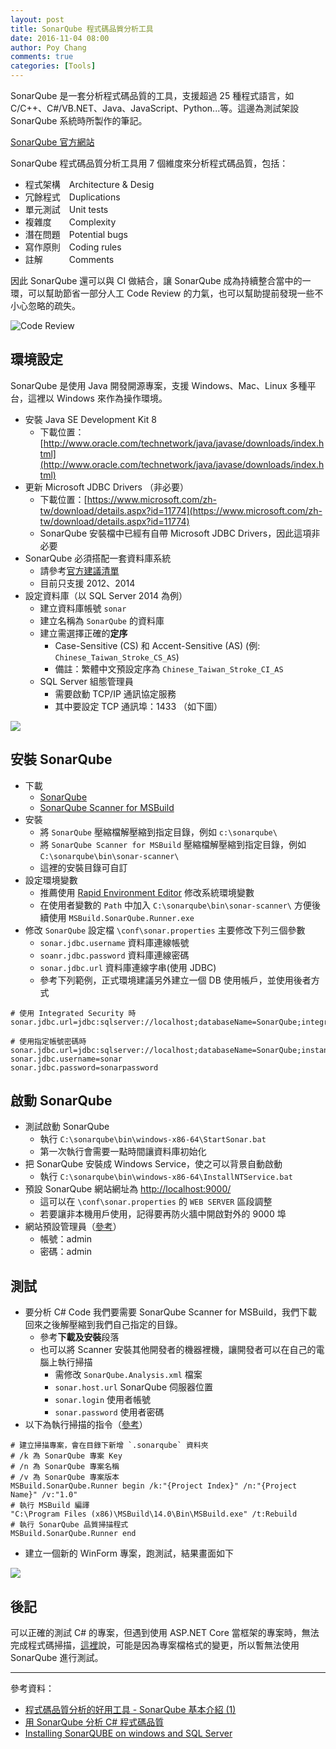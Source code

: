 ```yaml
---
layout: post
title: SonarQube 程式碼品質分析工具
date: 2016-11-04 08:00
author: Poy Chang
comments: true
categories: [Tools]
---
```

SonarQube 是一套分析程式碼品質的工具，支援超過 25 種程式語言，如 C/C++、C#/VB.NET、Java、JavaScript、Python...等。這邊為測試架設 SonarQube 系統時所製作的筆記。

[SonarQube 官方網站](http://www.sonarqube.org/)

SonarQube 程式碼品質分析工具用 7 個維度來分析程式碼品質，包括：

* 程式架構　Architecture & Desig
* 冗餘程式　Duplications
* 單元測試　Unit tests
* 複雜度　　Complexity
* 潛在問題　Potential bugs
* 寫作原則　Coding rules
* 註解　　　Comments

因此 SonarQube 還可以與 CI 做結合，讓 SonarQube 成為持續整合當中的一環，可以幫助節省一部分人工 Code Review 的力氣，也可以幫助提前發現一些不小心忽略的疏失。

![Code Review](http://i.imgur.com/BT0qDPe.png)

## 環境設定

SonarQube 是使用 Java 開發開源專案，支援 Windows、Mac、Linux 多種平台，這裡以 Windows 來作為操作環境。

* 安裝 Java SE Development Kit 8
	* 下載位置：[http://www.oracle.com/technetwork/java/javase/downloads/index.html](http://www.oracle.com/technetwork/java/javase/downloads/index.html)
* 更新 Microsoft JDBC Drivers （非必要）
	* 下載位置：[https://www.microsoft.com/zh-tw/download/details.aspx?id=11774](https://www.microsoft.com/zh-tw/download/details.aspx?id=11774)
	* SonarQube 安裝檔中已經有自帶 Microsoft JDBC Drivers，因此這項非必要
* SonarQube 必須搭配一套資料庫系統
	* 請參考[官方建議清單](http://docs.sonarqube.org/display/SONAR/Requirements)
	* 目前只支援 2012、2014
* 設定資料庫（以 SQL Server 2014 為例）
	* 建立資料庫帳號 `sonar`
	* 建立名稱為 `SonarQube` 的資料庫 
	* 建立需選擇正確的**定序**
		* Case-Sensitive (CS) 和 Accent-Sensitive (AS) (例: `Chinese_Taiwan_Stroke_CS_AS`)
		* 備註：繁體中文預設定序為 `Chinese_Taiwan_Stroke_CI_AS`
	* SQL Server 組態管理員
		* 需要啟動 TCP/IP 通訊協定服務
		* 其中要設定 TCP 通訊埠：1433 （如下圖）

![](http://i.imgur.com/pt0za2I.png)

## 安裝 SonarQube

* 下載
	* [SonarQube](http://www.sonarqube.org/downloads/)
	* [SonarQube Scanner for MSBuild](http://docs.sonarqube.org/display/SCAN/Analyzing+with+SonarQube+Scanner+for+MSBuild)
* 安裝
	* 將 `SonarQube` 壓縮檔解壓縮到指定目錄，例如 `c:\sonarqube\`
	* 將 `SonarQube Scanner for MSBuild` 壓縮檔解壓縮到指定目錄，例如 `C:\sonarqube\bin\sonar-scanner\`
	* 這裡的安裝目錄可自訂
* 設定環境變數
	* 推薦使用 [Rapid Environment Editor](http://www.rapidee.com/en/about) 修改系統環境變數
	* 在使用者變數的 `Path` 中加入 `C:\sonarqube\bin\sonar-scanner\` 方便後續使用 `MSBuild.SonarQube.Runner.exe`
* 修改 `SonarQube` 設定檔 `\conf\sonar.properties` 主要修改下列三個參數
	* `sonar.jdbc.username` 資料庫連線帳號
	* `soanr.jdbc.password` 資料庫連線密碼
	* `sonar.jdbc.url` 資料庫連線字串(使用 JDBC)
	* 參考下列範例，正式環境建議另外建立一個 DB 使用帳戶，並使用後者方式

```
# 使用 Integrated Security 時
sonar.jdbc.url=jdbc:sqlserver://localhost;databaseName=SonarQube;integratedSecurity=true

# 使用指定帳號密碼時
sonar.jdbc.url=jdbc:sqlserver://localhost;databaseName=SonarQube;instance=MSSQLSERVER;SelectMethod=Cursor;
sonar.jdbc.username=sonar
sonar.jdbc.password=sonarpassword
```

## 啟動 SonarQube

* 測試啟動 SonarQube
	* 執行 `C:\sonarqube\bin\windows-x86-64\StartSonar.bat`
	* 第一次執行會需要一點時間讓資料庫初始化
* 把 SonarQube 安裝成 Windows Service，使之可以背景自動啟動
	* 執行 `C:\sonarqube\bin\windows-x86-64\InstallNTService.bat`
* 預設 SonarQube 網站網址為 [http://localhost:9000/](http://localhost:9000/)
	* 這可以在 `\conf\sonar.properties` 的 `WEB SERVER` 區段調整
	* 若要讓非本機用戶使用，記得要再防火牆中開啟對外的 9000 埠
* 網站預設管理員（[參考](http://docs.sonarqube.org/display/SONAR/Authentication#Authentication-AdminCredentialsDefaultAdminCredentials)）
	* 帳號：admin
	* 密碼：admin

## 測試

* 要分析 C# Code 我們要需要 SonarQube Scanner for MSBuild，我們下載回來之後解壓縮到我們自己指定的目錄。
	*  參考**下載及安裝**段落
	*  也可以將 Scanner 安裝其他開發者的機器裡機，讓開發者可以在自己的電腦上執行掃描
		*  需修改 `SonarQube.Analysis.xml` 檔案
		*  `sonar.host.url` SonarQube 伺服器位置
		*  `sonar.login` 使用者帳號
		*  `sonar.password` 使用者密碼
* 以下為執行掃描的指令（[參考](http://docs.sonarqube.org/display/SCAN/From+the+Command+Line)）

```
# 建立掃描專案，會在目錄下新增 `.sonarqube` 資料夾
# /k 為 SonarQube 專案 Key
# /n 為 SonarQube 專案名稱
# /v 為 SonarQube 專案版本
MSBuild.SonarQube.Runner begin /k:"{Project Index}" /n:"{Project Name}" /v:"1.0"
# 執行 MSBuild 編譯
"C:\Program Files (x86)\MSBuild\14.0\Bin\MSBuild.exe" /t:Rebuild
# 執行 SonarQube 品質掃描程式
MSBuild.SonarQube.Runner end
```

* 建立一個新的 WinForm 專案，跑測試，結果畫面如下

![](http://i.imgur.com/DYIMMO4.png)

## 後記

可以正確的測試 C# 的專案，但遇到使用 ASP.NET Core 當框架的專案時，無法完成程式碼掃描，[這裡](http://stackoverflow.com/questions/37841439/running-sonarqube-against-an-asp-net-core-solution-project)說，可能是因為專案檔格式的變更，所以暫無法使用 SonarQube 進行測試。

----------

參考資料：

* [程式碼品質分析的好用工具 - SonarQube 基本介紹 (1)](https://dotblogs.com.tw/kirkchen/2016/06/04/sonarqube-introduction)
* [用 SonarQube 分析 C# 程式碼品質](https://dotblogs.com.tw/supershowwei/2016/10/30/164450)
* [Installing SonarQUBE on windows and SQL Server](http://www.codewrecks.com/blog/index.php/2015/10/30/installing-sonarqube-on-windows-and-sql-server/)
